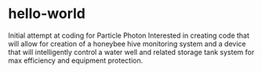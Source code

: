 # hello-world
Initial attempt at coding for Particle Photon
Interested in creating code that will allow for creation of a honeybee hive monitoring system and a device that will intelligently control a water well and related storage tank system for max efficiency and equipment protection.
